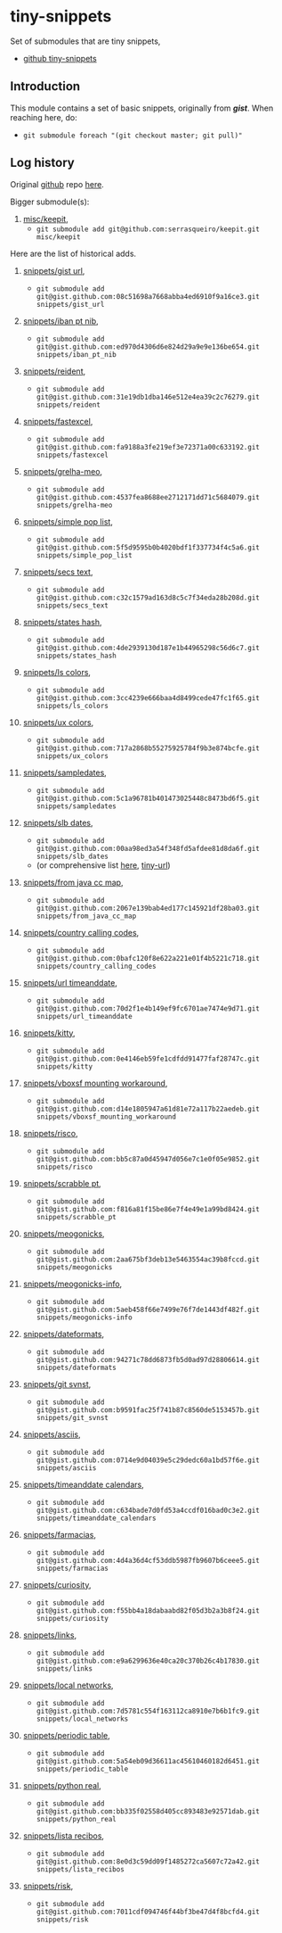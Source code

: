 # tiny-snippets
Set of submodules that are tiny snippets,
- [github tiny-snippets](https://github.com/serrasqueiro/tiny-snippets)

## Introduction

This module contains a set of basic snippets, originally from _**gist**_.
When reaching here, do:
- `git submodule foreach "(git checkout master; git pull)"`

## Log history

Original [github](https://github.com/) repo [here](https://github.com/serrasqueiro/tiny-snippets/).

Bigger submodule(s):
1. [misc/keepit](https://github.com/serrasqueiro/keepit),
   + `git submodule add git@github.com:serrasqueiro/keepit.git misc/keepit`

Here are the list of historical adds.
1. [snippets/gist url](https://gist.github.com/serrasqueiro/08c51698a7668abba4ed6910f9a16ce3),
   + `git submodule add git@gist.github.com:08c51698a7668abba4ed6910f9a16ce3.git snippets/gist_url`
1. [snippets/iban pt nib](https://gist.github.com/serrasqueiro/ed970d4306d6e824d29a9e9e136be654),
   + `git submodule add git@gist.github.com:ed970d4306d6e824d29a9e9e136be654.git snippets/iban_pt_nib`
1. [snippets/reident](https://gist.github.com/serrasqueiro/31e19db1dba146e512e4ea39c2c76279),
   + `git submodule add git@gist.github.com:31e19db1dba146e512e4ea39c2c76279.git snippets/reident`
1. [snippets/fastexcel](https://gist.github.com/serrasqueiro/fa9188a3fe219ef3e72371a00c633192),
   + `git submodule add git@gist.github.com:fa9188a3fe219ef3e72371a00c633192.git snippets/fastexcel`
1. [snippets/grelha-meo](https://gist.github.com/serrasqueiro/4537fea8688ee2712171dd71c5684079),
   + `git submodule add git@gist.github.com:4537fea8688ee2712171dd71c5684079.git snippets/grelha-meo`
1. [snippets/simple pop list](https://gist.github.com/serrasqueiro/5f5d9595b0b4020bdf1f337734f4c5a6),
   + `git submodule add git@gist.github.com:5f5d9595b0b4020bdf1f337734f4c5a6.git snippets/simple_pop_list`
1. [snippets/secs text](https://gist.github.com/serrasqueiro/c32c1579ad163d8c5c7f34eda28b208d),
   + `git submodule add git@gist.github.com:c32c1579ad163d8c5c7f34eda28b208d.git snippets/secs_text`
1. [snippets/states hash](https://gist.github.com/serrasqueiro/4de2939130d187e1b44965298c56d6c7),
   + `git submodule add git@gist.github.com:4de2939130d187e1b44965298c56d6c7.git snippets/states_hash`
1. [snippets/ls colors](https://gist.github.com/serrasqueiro/3cc4239e666baa4d8499cede47fc1f65),
   + `git submodule add git@gist.github.com:3cc4239e666baa4d8499cede47fc1f65.git snippets/ls_colors`
1. [snippets/ux colors](https://gist.github.com/serrasqueiro/717a2868b55275925784f9b3e874bcfe),
   + `git submodule add git@gist.github.com:717a2868b55275925784f9b3e874bcfe.git snippets/ux_colors`
1. [snippets/sampledates](https://gist.github.com/serrasqueiro/5c1a96781b401473025448c8473bd6f5),
   + `git submodule add git@gist.github.com:5c1a96781b401473025448c8473bd6f5.git snippets/sampledates`
1. [snippets/slb dates](https://gist.github.com/serrasqueiro/00aa98ed3a54f348fd5afdee81d8da6f),
   + `git submodule add git@gist.github.com:00aa98ed3a54f348fd5afdee81d8da6f.git snippets/slb_dates`
   + (or comprehensive list [here](https://gist.github.com/serrasqueiro/00aa98ed3a54f348fd5afdee81d8da6f#file-slb_dates-json-L3), [tiny-url](https://tinyurl.com/benfica2021))
1. [snippets/from java cc map](https://gist.github.com/serrasqueiro/2067e139bab4ed177c145921df28ba03),
   + `git submodule add git@gist.github.com:2067e139bab4ed177c145921df28ba03.git snippets/from_java_cc_map`
1. [snippets/country calling codes](https://gist.github.com/serrasqueiro/0bafc120f8e622a221e01f4b5221c718),
   + `git submodule add git@gist.github.com:0bafc120f8e622a221e01f4b5221c718.git snippets/country_calling_codes`
1. [snippets/url timeanddate](https://gist.github.com/serrasqueiro/70d2f1e4b149ef9fc6701ae7474e9d71),
   + `git submodule add git@gist.github.com:70d2f1e4b149ef9fc6701ae7474e9d71.git snippets/url_timeanddate`
1. [snippets/kitty](https://gist.github.com/serrasqueiro/0e4146eb59fe1cdfdd91477faf28747c),
   + `git submodule add git@gist.github.com:0e4146eb59fe1cdfdd91477faf28747c.git snippets/kitty`
1. [snippets/vboxsf mounting workaround](https://gist.github.com/serrasqueiro/d14e1805947a61d81e72a117b22aedeb),
   + `git submodule add git@gist.github.com:d14e1805947a61d81e72a117b22aedeb.git snippets/vboxsf_mounting_workaround`
1. [snippets/risco](https://gist.github.com/serrasqueiro/bb5c87a0d45947d056e7c1e0f05e9852),
   + `git submodule add git@gist.github.com:bb5c87a0d45947d056e7c1e0f05e9852.git snippets/risco`
1. [snippets/scrabble pt](https://gist.github.com/serrasqueiro/f816a81f15be86e7f4e49e1a99bd8424),
   + `git submodule add git@gist.github.com:f816a81f15be86e7f4e49e1a99bd8424.git snippets/scrabble_pt`
1. [snippets/meogonicks](https://gist.github.com/serrasqueiro/2aa675bf3deb13e5463554ac39b8fccd),
   + `git submodule add git@gist.github.com:2aa675bf3deb13e5463554ac39b8fccd.git snippets/meogonicks`
1. [snippets/meogonicks-info](https://gist.github.com/serrasqueiro/5aeb458f66e7499e76f7de1443df482f),
   + `git submodule add git@gist.github.com:5aeb458f66e7499e76f7de1443df482f.git snippets/meogonicks-info`
1. [snippets/dateformats](https://gist.github.com/serrasqueiro/94271c78dd6873fb5d0ad97d28806614),
   + `git submodule add git@gist.github.com:94271c78dd6873fb5d0ad97d28806614.git snippets/dateformats`
1. [snippets/git svnst](https://gist.github.com/serrasqueiro/b9591fac25f741b87c8560de5153457b),
   + `git submodule add git@gist.github.com:b9591fac25f741b87c8560de5153457b.git snippets/git_svnst`
1. [snippets/asciis](https://gist.github.com/serrasqueiro/0714e9d04039e5c29dedc60a1bd57f6e),
   + `git submodule add git@gist.github.com:0714e9d04039e5c29dedc60a1bd57f6e.git snippets/asciis`
1. [snippets/timeanddate calendars](https://gist.github.com/serrasqueiro/c634bade7d0fd53a4ccdf016bad0c3e2),
   + `git submodule add git@gist.github.com:c634bade7d0fd53a4ccdf016bad0c3e2.git snippets/timeanddate_calendars`
1. [snippets/farmacias](https://gist.github.com/serrasqueiro/4d4a36d4cf53ddb5987fb9607b6ceee5),
   + `git submodule add git@gist.github.com:4d4a36d4cf53ddb5987fb9607b6ceee5.git snippets/farmacias`
1. [snippets/curiosity](https://gist.github.com/serrasqueiro/f55bb4a18dabaabd82f05d3b2a3b8f24),
   + `git submodule add git@gist.github.com:f55bb4a18dabaabd82f05d3b2a3b8f24.git snippets/curiosity`
1. [snippets/links](https://gist.github.com/serrasqueiro/e9a6299636e40ca20c370b26c4b17830),
   + `git submodule add git@gist.github.com:e9a6299636e40ca20c370b26c4b17830.git snippets/links`
1. [snippets/local networks](https://gist.github.com/serrasqueiro/7d5781c554f163112ca8910e7b6b1fc9),
   + `git submodule add git@gist.github.com:7d5781c554f163112ca8910e7b6b1fc9.git snippets/local_networks`
1. [snippets/periodic table](https://gist.github.com/serrasqueiro/5a54eb09d36611ac45610460182d6451),
   + `git submodule add git@gist.github.com:5a54eb09d36611ac45610460182d6451.git snippets/periodic_table`
1. [snippets/python real](https://gist.github.com/serrasqueiro/bb335f02558d405cc893483e92571dab),
   + `git submodule add git@gist.github.com:bb335f02558d405cc893483e92571dab.git snippets/python_real`
1. [snippets/lista recibos](https://gist.github.com/serrasqueiro/8e0d3c59dd09f1485272ca5607c72a42),
   + `git submodule add git@gist.github.com:8e0d3c59dd09f1485272ca5607c72a42.git snippets/lista_recibos`

1. [snippets/risk](https://gist.github.com/serrasqueiro/7011cdf094746f44bf3be47d4f8bcfd4),
   + `git submodule add git@gist.github.com:7011cdf094746f44bf3be47d4f8bcfd4.git snippets/risk`
